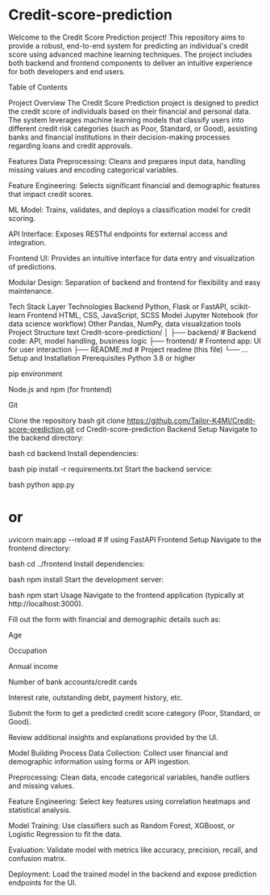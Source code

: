 # Credit-score-prediction

Welcome to the Credit Score Prediction project! This repository aims to provide a robust, end-to-end system for predicting an individual's credit score using advanced machine learning techniques. The project includes both backend and frontend components to deliver an intuitive experience for both developers and end users.

Table of Contents

Project Overview
The Credit Score Prediction project is designed to predict the credit score of individuals based on their financial and personal data. The system leverages machine learning models that classify users into different credit risk categories (such as Poor, Standard, or Good), assisting banks and financial institutions in their decision-making processes regarding loans and credit approvals.

Features
Data Preprocessing: Cleans and prepares input data, handling missing values and encoding categorical variables.

Feature Engineering: Selects significant financial and demographic features that impact credit scores.

ML Model: Trains, validates, and deploys a classification model for credit scoring.

API Interface: Exposes RESTful endpoints for external access and integration.

Frontend UI: Provides an intuitive interface for data entry and visualization of predictions.

Modular Design: Separation of backend and frontend for flexibility and easy maintenance.

Tech Stack
Layer	Technologies
Backend	Python, Flask or FastAPI, scikit-learn
Frontend	HTML, CSS, JavaScript, SCSS
Model	Jupyter Notebook (for data science workflow)
Other	Pandas, NumPy, data visualization tools
Project Structure
text
Credit-score-prediction/
│
├── backend/          # Backend code: API, model handling, business logic
├── frontend/         # Frontend app: UI for user interaction
├── README.md         # Project readme (this file)
└── ...
Setup and Installation
Prerequisites
Python 3.8 or higher

pip environment

Node.js and npm (for frontend)

Git

Clone the repository
bash
git clone https://github.com/Tailor-K4MI/Credit-score-prediction.git
cd Credit-score-prediction
Backend Setup
Navigate to the backend directory:

bash
cd backend
Install dependencies:

bash
pip install -r requirements.txt
Start the backend service:

bash
python app.py
# or
uvicorn main:app --reload  # If using FastAPI
Frontend Setup
Navigate to the frontend directory:

bash
cd ../frontend
Install dependencies:

bash
npm install
Start the development server:

bash
npm start
Usage
Navigate to the frontend application (typically at http://localhost:3000).

Fill out the form with financial and demographic details such as:

Age

Occupation

Annual income

Number of bank accounts/credit cards

Interest rate, outstanding debt, payment history, etc.

Submit the form to get a predicted credit score category (Poor, Standard, or Good).

Review additional insights and explanations provided by the UI.

Model Building Process
Data Collection: Collect user financial and demographic information using forms or API ingestion.

Preprocessing: Clean data, encode categorical variables, handle outliers and missing values.

Feature Engineering: Select key features using correlation heatmaps and statistical analysis.

Model Training: Use classifiers such as Random Forest, XGBoost, or Logistic Regression to fit the data.

Evaluation: Validate model with metrics like accuracy, precision, recall, and confusion matrix.

Deployment: Load the trained model in the backend and expose prediction endpoints for the UI.

